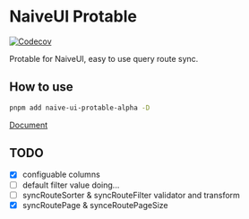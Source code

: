 # NaiveUI Protable

<a href="https://codecov.io/gh/iamkun/dayjs"><img src="https://img.shields.io/codecov/c/github/Volankey/naive-pro-table/master.svg?style=flat-square" alt="Codecov"></a>

Protable for NaiveUI, easy to use query route sync.

## How to use

```bash
pnpm add naive-ui-protable-alpha -D
```

[Document](http://nprotable.dev/)

## TODO


- [x] configuable columns
- [ ] default filter value doing...
- [ ] syncRouteSorter & syncRouteFilter validator and transform
- [x] syncRoutePage & synceRoutePageSize
